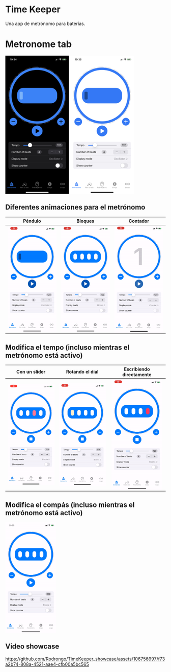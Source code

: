 # Time Keeper 

Una app de metrónomo para baterías.

# Metronome tab

<img align="center" width="200"  src="Media/Metronome Tab/metronome_tab_dark.jpeg"> <img align="center" width="200"  src="Media/Metronome Tab/metronome_tab_light.jpeg">


## Diferentes animaciones para el metrónomo

Péndulo          |  Bloques  | Contador
:-------------------------:|:-------------------------:|:-------------------------:
<img align="center" width="160"  src="Media/Metronome Tab/oscillator.gif">  |  <img align="center" width="160"  src="Media/Metronome Tab/blocks.gif"> | <img align="center" width="160"  src="Media/Metronome Tab/counter.gif"> 



## Modifica el tempo (incluso mientras el metrónomo está activo)

Con un slider          |  Rotando el dial  | Escribiendo directamente
:-------------------------:|:-------------------------:|:-------------------------:
<img align="center" width="160"  src="Media/Metronome Tab/tempo_slider.gif">  |  <img align="center" width="160"  src="Media/Metronome Tab/tempo_wheel.gif"> | <img align="center" width="160"  src="Media/Metronome Tab/tempo_textfield.gif">



## Modifica el compás (incluso mientras el metrónomo está activo)

<img align="center" width="160"  src="Media/Metronome Tab/number_of_beats.gif">

## Video showcase

https://github.com/Rodrongo/TimeKeeper_showcase/assets/106756997/f73a2b74-808a-4521-aae4-cfb00a5bc565


